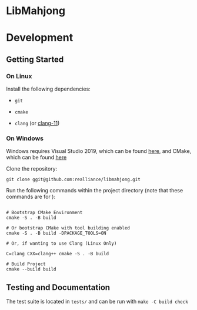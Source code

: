 # LibMahjong

# Development

## Getting Started

### On Linux

Install the following dependencies:

- `git`

- `cmake`

- `clang` (or [clang-11](https://packages.ubuntu.com/bionic/clang-11))

### On Windows

Windows requires Visual Studio 2019, which can be found [here](https://visualstudio.microsoft.com/downloads/), and CMake, which can be found [here](https://cmake.org/download/)

Clone the repository:

```
git clone ggit@github.com:realliance/libmahjong.git
```

Run the following commands within the project directory (note that these commands are for ):
```

# Bootstrap CMake Environment
cmake -S . -B build

# Or bootstrap CMake with tool building enabled
cmake -S . -B build -DPACKAGE_TOOLS=ON

# Or, if wanting to use Clang (Linux Only)

C=clang CXX=clang++ cmake -S . -B build

# Build Project
cmake --build build
```

## Testing and Documentation

The test suite is located in `tests/` and can be run with `make -C build check`